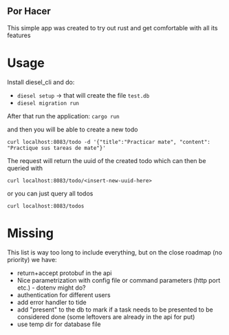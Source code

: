 ## Por Hacer

This simple app was created to try out rust and get comfortable with all its features

# Usage 

Install diesel_cli and do: 
- `diesel setup` -> that will create the file `test.db`
- `diesel migration run`

After that run the application: 
`cargo run `

and then you will be able to create a new todo

`curl localhost:8083/todo -d '{"title":"Practicar mate", "content": "Practique sus tareas de mate"}'`

The request will return the uuid of the created todo which can then be queried with

`curl localhost:8083/todo/<insert-new-uuid-here>`

or you can just query all todos

`curl localhost:8083/todos`

# Missing

This list is way too long to include everything, but on the close roadmap (no priority) we have:

- return+accept protobuf in the api
- Nice parametrization with config file or command parameters (http port etc.) - dotenv might do?
- authentication for different users
- add error handler to tide
- add "present" to the db to mark if a task needs to be presented to be considered done (some leftovers are already in the api for put)
- use temp dir for database file
